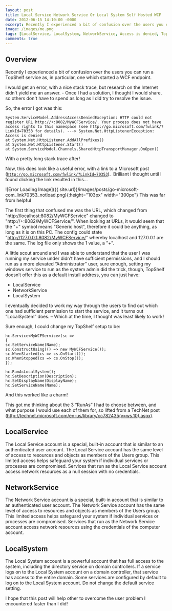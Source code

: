 ```yaml
---
layout: post
title: Local Service Network Service Or Local System Self Hosted WCF
date: 2012-06-15 14:10:00 -0000
excerpt: Recently I experienced a bit of confusion over the users you can run a TopShelf service as in particular one which started a WCF endpoint.
image: /images/me.png
tags: [LocalService, LocalSystem, NetworkService, Access is denied, TopShelf, WCF, Your process does not have access rights to this namespace]
comments: true
---
```


## Overview
Recently I experienced a bit of confusion over the users you can run a TopShelf service as, in particular, one which started a WCF endpoint.

I would get an error, with a nice stack trace, but research on the Internet didn't yield me an answer. - Once I had a solution, I thought I would share, so others don't have to spend as long as I did try to resolve the issue.

So, the error I got was this:

~~~
System.ServiceModel.AddressAccessDeniedException: HTTP could not register URL http://+:8082/MyWCFService/. Your process does not have access rights to this namespace (see http://go.microsoft.com/fwlink/?LinkId=70353 for details). ---> System.Net.HttpListenerException: Access is denied
at System.Net.HttpListener.AddAllPrefixes()
at System.Net.HttpListener.Start()
at System.ServiceModel.Channels.SharedHttpTransportManager.OnOpen()
~~~

With a pretty long stack trace after!

Now, this does look like a useful error, with a link to a Microsoft post (<a href="http://go.microsoft.com/fwlink/?LinkId=70353"><code>http://go.microsoft.com/fwlink/?LinkId=70353</code></a>).  Brilliant I thought until I found clicking the link resulted in this…

![Error Loading Image]({{ site.url}}/images/posts/go-microsoft-com_link70353_notload.png){:height="103px" width="300px"}
This was far from helpful

The first thing that confused me was the URL, which changed from "http://localhost:8082/MyWCFService" changed to "http://+:8082/MyWCFService/". When looking at URLs, it would seem that the "+" symbol means "Generic host", therefore it could be anything, as long as it is on this PC. The config could state "http://127.0.0.1:8082/MyWCFService/" whereby localhost and 127.0.0.1 are the same. The log file only shows the 1 value, a "+".

A little scout around and I was able to understand that the user I was running my service under didn’t have sufficient permissions, and I should run as a more elevated “Administrator” user, sure enough, setting my windows service to run as the system admin did the trick, though, TopShelf doesn’t offer this as a default install address, you can just have:

- LocalService
- NetworkService
- LocalSystem

I eventually decided to work my way through the users to find out which one had sufficient permission to start the service, and it turns out “LocalSystem” does. – Which at the time, I thought was least likely to work!

Sure enough, I could change my TopShelf setup to be:

~~~
hc.Service<MyWCFService>(sc =>
{
sc.SetServiceName(Name);
sc.ConstructUsing(() => new MyWCFService());
sc.WhenStarted(cs => cs.OnStart());
sc.WhenStopped(cs => cs.OnStop());
});
~~~

~~~
hc.RunAsLocalSystem();
hc.SetDescription(Description);
hc.SetDisplayName(DisplayName);
hc.SetServiceName(Name);
~~~

And this worked like a charm!

This got me thinking about the 3 “RunAs” I had to choose between, and what purpose I would use each of them for, so lifted from a TechNet post  (<http://technet.microsoft.com/en-us/library/cc782435(v=ws.10).aspx>).

## LocalService

The Local Service account is a special, built-in account that is similar to an authenticated user account. The Local Service account has the same level of access to resources and objects as members of the Users group. This limited access helps safeguard your system if individual services or processes are compromised. Services that run as the Local Service account access network resources as a null session with no credentials.

## NetworkService

The Network Service account is a special, built-in account that is similar to an authenticated user account. The Network Service account has the same level of access to resources and objects as members of the Users group. This limited access helps safeguard your system if individual services or processes are compromised. Services that run as the Network Service account access network resources using the credentials of the computer account.

## LocalSystem

The Local System account is a powerful account that has full access to the system, including the directory service on domain controllers. If a service logs on to the Local System account on a domain controller, that service has access to the entire domain. Some services are configured by default to log on to the Local System account. Do not change the default service setting.

I hope that this post will help other to overcome the user problem I encountered faster than I did!
